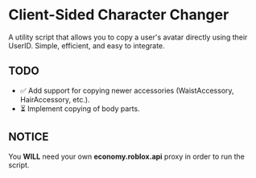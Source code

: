 # Client-Sided Character Changer

A utility script that allows you to copy a user's avatar directly using their UserID. Simple, efficient, and easy to integrate.

## TODO

- ✅ Add support for copying newer accessories (WaistAccessory, HairAccessory, etc.).
- ⏳ Implement copying of body parts.

## NOTICE

You **WILL** need your own **economy.roblox.api** proxy in order to run the script.
